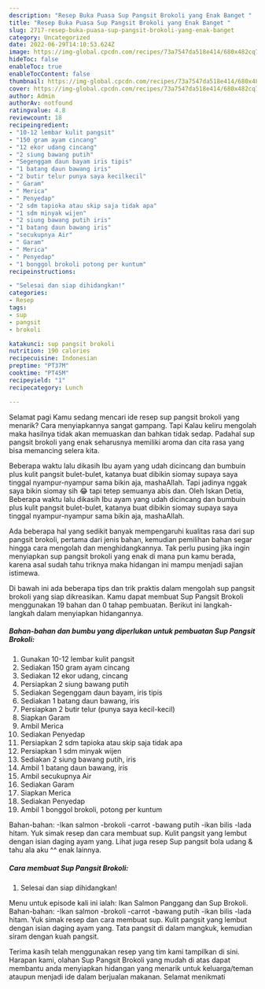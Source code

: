 ```yaml
---
description: "Resep Buka Puasa Sup Pangsit Brokoli yang Enak Banget "
title: "Resep Buka Puasa Sup Pangsit Brokoli yang Enak Banget "
slug: 2717-resep-buka-puasa-sup-pangsit-brokoli-yang-enak-banget
category: Uncategorized
date: 2022-06-29T14:10:53.624Z
image: https://img-global.cpcdn.com/recipes/73a7547da518e414/680x482cq70/sup-pangsit-brokoli-foto-resep-utama.jpg
hideToc: false
enableToc: true
enableTocContent: false
thumbnail: https://img-global.cpcdn.com/recipes/73a7547da518e414/680x482cq70/sup-pangsit-brokoli-foto-resep-utama.jpg
cover: https://img-global.cpcdn.com/recipes/73a7547da518e414/680x482cq70/sup-pangsit-brokoli-foto-resep-utama.jpg
author: Admin
authorAv: notfound
ratingvalue: 4.8
reviewcount: 18
recipeingredient:
- "10-12 lembar kulit pangsit"
- "150 gram ayam cincang"
- "12 ekor udang cincang"
- "2 siung bawang putih"
- "Segenggam daun bayam iris tipis"
- "1 batang daun bawang iris"
- "2 butir telur punya saya kecilkecil"
- " Garam"
- " Merica"
- " Penyedap"
- "2 sdm tapioka atau skip saja tidak apa"
- "1 sdm minyak wijen"
- "2 siung bawang putih iris"
- "1 batang daun bawang iris"
- "secukupnya Air"
- " Garam"
- " Merica"
- " Penyedap"
- "1 bonggol brokoli potong per kuntum"
recipeinstructions:

- "Selesai dan siap dihidangkan!"
categories:
- Resep
tags:
- sup
- pangsit
- brokoli

katakunci: sup pangsit brokoli 
nutrition: 190 calories
recipecuisine: Indonesian
preptime: "PT37M"
cooktime: "PT45M"
recipeyield: "1"
recipecategory: Lunch

---
```



Selamat pagi Kamu sedang mencari ide resep sup pangsit brokoli yang menarik? Cara menyiapkannya sangat gampang. Tapi Kalau keliru mengolah maka hasilnya tidak akan memuaskan dan bahkan tidak sedap. Padahal sup pangsit brokoli yang enak seharusnya memiliki aroma dan cita rasa yang bisa memancing selera kita.


Beberapa waktu lalu dikasih Ibu ayam yang udah dicincang dan bumbuin plus kulit pangsit bulet-bulet, katanya buat dibikin siomay supaya saya tinggal nyampur-nyampur sama bikin aja, mashaAllah. Tapi jadinya nggak saya bikin siomay sih 😂 tapi tetep semuanya abis dan. Oleh Iskan Detia, Beberapa waktu lalu dikasih Ibu ayam yang udah dicincang dan bumbuin plus kulit pangsit bulet-bulet, katanya buat dibikin siomay supaya saya tinggal nyampur-nyampur sama bikin aja, mashaAllah.

Ada beberapa hal yang sedikit banyak mempengaruhi kualitas rasa dari sup pangsit brokoli, pertama dari jenis bahan, kemudian pemilihan bahan segar hingga cara mengolah dan menghidangkannya. Tak perlu pusing jika ingin menyiapkan sup pangsit brokoli yang enak di mana pun kamu berada, karena asal sudah tahu triknya maka hidangan ini mampu menjadi sajian istimewa.


Di bawah ini ada beberapa tips dan trik praktis dalam mengolah sup pangsit brokoli yang siap dikreasikan. Kamu dapat membuat Sup Pangsit Brokoli menggunakan 19 bahan dan 0 tahap pembuatan. Berikut ini langkah-langkah dalam menyiapkan hidangannya.

<!--inarticleads1-->

##### Bahan-bahan dan bumbu yang diperlukan untuk pembuatan Sup Pangsit Brokoli:

1. Gunakan 10-12 lembar kulit pangsit
1. Sediakan 150 gram ayam cincang
1. Sediakan 12 ekor udang, cincang
1. Persiapkan 2 siung bawang putih
1. Sediakan Segenggam daun bayam, iris tipis
1. Sediakan 1 batang daun bawang, iris
1. Persiapkan 2 butir telur (punya saya kecil-kecil)
1. Siapkan  Garam
1. Ambil  Merica
1. Sediakan  Penyedap
1. Persiapkan 2 sdm tapioka atau skip saja tidak apa
1. Persiapkan 1 sdm minyak wijen
1. Sediakan 2 siung bawang putih, iris
1. Ambil 1 batang daun bawang, iris
1. Ambil secukupnya Air
1. Sediakan  Garam
1. Siapkan  Merica
1. Sediakan  Penyedap
1. Ambil 1 bonggol brokoli, potong per kuntum


Bahan-bahan: -Ikan salmon -brokoli -carrot -bawang putih -ikan bilis -lada hitam. Yuk simak resep dan cara membuat sup. Kulit pangsit yang lembut dengan isian daging ayam yang. Lihat juga resep Sup pangsit bola udang &amp; tahu ala aku ^^ enak lainnya. 

<!--inarticleads2-->

##### Cara membuat Sup Pangsit Brokoli:


1. Selesai dan siap dihidangkan!

Menu untuk episode kali ini ialah: Ikan Salmon Panggang dan Sup Brokoli. Bahan-bahan: -Ikan salmon -brokoli -carrot -bawang putih -ikan bilis -lada hitam. Yuk simak resep dan cara membuat sup. Kulit pangsit yang lembut dengan isian daging ayam yang. Tata pangsit di dalam mangkuk, kemudian siram dengan kuah pangsit. 

Terima kasih telah menggunakan resep yang tim kami tampilkan di sini. Harapan kami, olahan Sup Pangsit Brokoli yang mudah di atas dapat membantu anda menyiapkan hidangan yang menarik untuk keluarga/teman ataupun menjadi ide dalam berjualan makanan. Selamat menikmati
